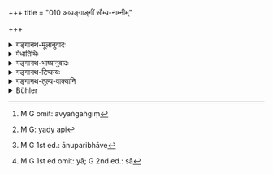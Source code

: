 +++
title = "010 अव्यङ्गाङ्गीं सौम्य-नाम्नीम्"

+++

<details><summary>गङ्गानथ-मूलानुवादः</summary>

One should marry a female with a faultless body, bearing an agreeable name, having her gait like that of the swan or the elephant, having fine hair on the body and the head, and fine teeth, and with tender limbs.—(10)
</details>

<details><summary>मेधातिथिः</summary>

**अव्यङ्गाङ्गीं**[^५१] ।** **अव्यङ्गान्य् अङ्गानि यस्या सैवम् उच्यते । अव्यङ्गशब्दो ऽवैकल्यवचनः, प्रवीणोदारादिशब्दवद् यद्य् अपि[^५२] व्युत्पाद्यते ऽविकलान्य् अङ्गानि यस्येति, अतश् चाङ्गशब्दस्य द्वितीयस्यावयविनि शक्तौचित्येन, संस्थानस्य परिपूर्णता साव्यङ्गशब्देनोच्यते । **सौम्यं** मधुरं **नाम** । "स्त्रीणां सुखोद्यम्" (म्ध् २.३३) अत्र दर्शितम् । **हंस** इव **वारण** इव गच्छति । यादृशी हंसानां हस्तिनां च विलासवती मन्थरा गतिर् यस्याः । **तनु**शब्दो नाल्पवचनः किं तर्ह्य् आनुपरिमाणे[^५३] वर्तते । तन्वङ्गी सोच्यते या[^५४] नातिस्थूला नातिकृशेति । **मृदूनि** सुस्पर्षाकठिनापरुषाण्य् अङ्गानि यस्याः सा । ताम् **उद्वहेत् स्त्रियं** कन्याधिकारात् कन्याम् । 


[^५४]:
     M G 1st ed omit: yā; G 2nd ed.: sā


[^५३]:
     M G 1st ed.: ānuparibhāve


[^५२]:
     M G: yady api


[^५१]:
     M G omit: avyaṅgāṅgīṃ

- <u>यद्य् एवं</u> नालोमिकाम् इत्यादिप्रतिषेधो ऽनर्थको ऽस्माद् एव विधानात् या नैवंरूपा तस्या अविवाह्यता सिद्धा । 

- <u>सत्यम्</u> एवम् । एक एवार्थो द्वाभ्यां विधिमुखेन प्रतिषेधमुखेन चोद्यमानस् तु स्पष्टो बुध्यते । 

- कन्याशब्दश् चात्र प्रकरणाद् अननुभूतसंभोगासु स्त्रीषु प्रवर्तते । तथा च वसिष्ठः- "अस्पृष्टमैथुनां सदृशीं भार्यां विन्देत" (वध् ८.१) इति । न चान्येन संस्कृतान्येन पुनः संस्कर्तुं शक्या, कृतस्य करणाभावात् । अतश् चोढाया अप्रवृत्तभर्तृसंयोगायाः कथंचित् स्वैरिणीत्वे भर्तृप्रवासादिना नान्येन विवाहो ऽस्ति सत्य् अपि कन्यात्वे । तथा चेदृशी वसिष्ठोक्तिर् मध्ये पठिता । अन्यत्राप्य् उक्तम्- "अनन्यपूर्वां यवीयसीं भ्रातृमतीं स्त्रियम् उद्वहेत" इति (च्ड़्। य्ध् १.५२) ॥ ३.१० ॥
</details>

<details><summary>गङ्गानथ-भाष्यानुवादः</summary>

One whose body is free from defects is called ‘*avyaṅgāṅgī*;’ the term ‘*avyaṇga*’ standing for *freedom from defects*; just like such other words as ‘*pravīṇa*,’ ‘*udāra*,’ and the rest. Since the term ‘*avyaṅga*,’ etymologically, means ‘free from defects in the limbs,’ the second ‘*aṇga*’ must be taken as standing for the *whole body*; hence the epithet ‘*avyatiya*’ denotes *fulness or comeliness of the bodily form*.

‘*Saumya*,’ ‘agreeable’—it has been laid down in this book that the names of women should be sweet-sounding and easy to pronounce.

She who moves like the swan or the elephant. That is, one whose gait is as elegant and languid as that of the swan or the elephant.

The term ‘*tanu*,’ ‘*fine*,’ here does not stand for ‘*small*;’ it means moderate. Just as the girl who is neither fat nor leau is called ‘*tanvaṅgī*,’ ‘one with a fine body.’

‘*Mṛdvaṇgī* is one whose limbs are *tender*, not hard or rough.

Such a female ‘*one should marry*.’ ‘*Female*’ here must be taken to stand for the *maiden*, as it is the maiden that is being spoken of in the context.

“If that is so (if this verse also refers to the *maiden*), then the prohibition contained in verse 8 regarding ‘one who has no hair, &c.,’ is superfluous; as the positive injunction, contained in the present verse, implies that ‘one who is not as here described should not be married.’”

True, that is so; the same fact when stated by means of two verses—affirmatively in one and negatively in the other—becomes clearly understood.

In the present context, the term ‘maiden’ is used in the sense of a woman who has not experienced sexual intercourse. Says Vaśiṣṭha—‘One should acquire a wife who has had no sexual intercourse and who is similar to himself.’ But one who has been ‘consecrated’ (by marriage) by one man is no longer capable of being ‘consecrated’ by another; as there can be no doing of what has been already done. So that, if a girl has been married, and her husband goes away before she has had intercourse with him,—if she happens to be a loose woman, she cannot be married to another person, even though she is still a ‘*maiden*’ (in the technical sense); and it is such a maiden that is mentioned in the words of Vaśiṣṭha quoted above. In another work also it is said—‘One should marry a female, never before married by another person, who is younger than himself and has brothers’ (Yājñavalkya, *Ācāra* 52).—(10)
</details>

<details><summary>गङ्गानथ-टिप्पन्यः</summary>

This verse is quoted in *Vīramitrodaya* (Saṃskāra, p. 731) as setting
forth the external signs of a marriageable girl;—also in *Vīramitrodaya*
(Lakṣaṇa, p. 118) to the same effect;—and in *Madanapārijāta* (p. 132)
as setting forth the external signs; and for the *internal* signs it
refers to Āśvalāyana who has prescribed the following method;—eight
balls should be made of clay brought from eight different places, and
after some incantations have been uttered over them, the girl should be
asked to pick up one of them; (1) if she picks up that made of clay from
fields with rich corn growing, it is a sign that she would have progeny
rich in grains; (2) if she picks up that of clay brought from the
cattle-shed, she will be rich in cattle; (3) if that of clay from the
altar, she will be an expounder of Brahman;—(4) if that of clay from a
lake that is never dry, she will be endowed with all riches; (5) if that
from the gambling den, she will be crafty;—(6) if that from the
road-crossing, she will be inclined to wander about; (7) if that from
barren soil, she will be unlucky; (8) and if that from the crematoriuûi,
she will destroy her husband.

This verse is quoted in *Aparārka* (p. 78);—in *Saṃskāramayūkha* (p. 74)
as laying down the external signs of a marriageable girl;—in
*Saṃskāraratnamālā* (p. 509) which explains ‘*tanulomakeśadaśanā*’ as
‘one the hair on whose chest is scanty, and whose hair and teeth are
fine’;—in *Smṛticandrikā* (Saṃskāra, p. 200);—and in *Nṛsiṃha-prasāda*
(Saṃskāra, p. 50a).

‘*Putrikādharmaśaṅkayā*’—‘For fear of her having the character of the
Appointed Daughter’ (Medhātithi);—‘For fear (in the former case) of her
being an Appointed Daughter, and (in the latter) of committing a sin’
(Kullūka, Nārāyaṇa, Rāghavānanda, and ‘others’ in Medhātithi).
Govindarāja adopts Medhātithi’s explanation so far as this phrase is
concerned; but he gives a somewhat different explanation of the first
half of the verse, which according to him, would mean ‘one should not
marry a girl who has no brother, *or* whose father is not known’,—the
two contingencies being independent; while according to Medhātithi, the
second clause (‘whose father is not known’) is subordinate to the
former,—the meaning being that the doubt regarding the girl being an
‘appointed daughter’ would arise if there were no brother, *and* if the
father were not known; for he adds “if the father is known, there is no
fear of the girl being an Appointed Daughter, as he will himself declare
whether or not she has been ‘appointed’.”

According to Medhātithi, therefore, in the translation of the verse, we
should have ‘and’ instead of ‘*or*’.

This verse is quoted in *Parāśaramādhava* (Ācāra, p. 474), which adds
the following notes:—He shall not many a girl with regard to whom it is
not known whether or not her father has the intention of making her an
‘appointed daughter;’—the sense is that where there is no fear of this,
one may marry the girl, even though she has no brother. The clause ‘*na
vijñāyeta vā pitā*’ (which, according to this explanation, means ‘*the
intentions* of whose father are not known’) implies that it is possible
for the daughter to be ‘appointed’ even without the Father making an
agreement to that effect with the bridegroom;—in *Saṃskāramayūkha* (p.
82), which adds that this implies that the daughter can be ‘appointed,’
even without express agreement and declaration.

The verse is quoted also in *Vīramitrodaya* (Saṃskāra, p. 746), where it
is explained as meaning that ‘one should not marry a girl with regard to
whose father it is not known whether or not he has the intention of
making her an Appointed Daughter’; and it adds that it is shown by this
that according to all the sages a daughter can become ‘appointed’ even
without being openly declared to be so;—and in *Saṃskāraratnamālā* (p.
414), which explains the meaning to be that one should not marry the
girl with regard to whom it is not known if her father intends to
‘appoint’ her; and adds the same note as *Saṃskāramayūkha*.

*Madanapārijāta* (p. 136) quotes this verse and reproduces the same
explanation as above, and deduces the conclusion that ‘one should marry
the girl in whose case there is no fear of this.’

*Vidhānapārijāta* (p. 699) quotes the verse and adds that ‘in a case
where there is no fear of the father having an intention of making the
girl an Appointed Daughter, one may marry the girl, even though she may
have no brother.’

This verse is quoted in *Aparārka* (p. 80) as indicating that it is
possible for a daughter to be ‘appointed’ secretly; without her being
married under that expressed agreement;—and in *Smṛticandrikā* (Saṃskāra
p. 181), which adds the same note as *Saṃskāraratnamālā*.
</details>

<details><summary>गङ्गानथ-तुल्य-वाक्यानि</summary>

*Laghu-Āśvalāyana* (15. 2).—‘After due examination, ho shall select a
girl who is horn of a good family, has a pleasing face, nice limbs, nice
clothes and of agreeable looks, who has beautiful eyes and is handsome.’

*Śātātapa*. (Vīramitrodaya-Saṃskāra, p. 731).—‘One shall select a girl
who has the voice of the swan, complexion like the clouds and eyes of
the tawny colour of honey.’

*Āpastamba* (Vīramitrodaya-Saṃskāra).—‘One shall marry a girl who has
relations, good character, and auspicious marks, and who is free from
disease.’
</details>

<details><summary>Bühler</summary>

010	Let him wed a female free from bodily defects, who has an agreeable name, the (graceful) gait of a Hamsa or of an elephant, a moderate (quantity of) hair on the body and on the head, small teeth, and soft limbs.
</details>
